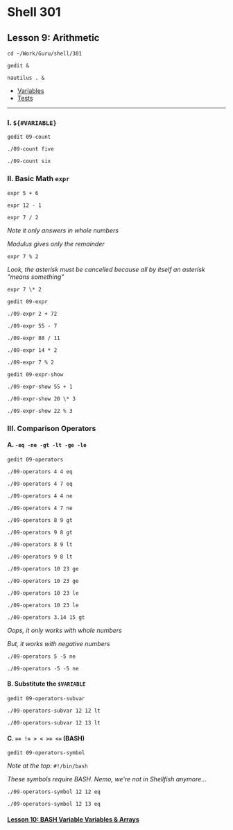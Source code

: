 # Shell 301
## Lesson 9: Arithmetic 

`cd ~/Work/Guru/shell/301`

`gedit &`

`nautilus . &`

- [Variables](https://github.com/inkVerb/guru/blob/master/301-shell/Variables.md)
- [Tests](https://github.com/inkVerb/guru/blob/master/301-shell/Tests.md)
___

### I. `${#VARIABLE}`

`gedit 09-count`

`./09-count five`

`./09-count six`

### II. Basic Math `expr`

`expr 5 + 6`

`expr 12 - 1`

`expr 7 / 2`

*Note it only answers in whole numbers*

*Modulus gives only the remainder*

`expr 7 % 2`

*Look, the asterisk must be cancelled because all by itself an asterisk "means something"*

`expr 7 \* 2`

`gedit 09-expr`

`./09-expr 2 + 72`

`./09-expr 55 - 7`

`./09-expr 88 / 11`

`./09-expr 14 * 2`

`./09-expr 7 % 2`

`gedit 09-expr-show`

`./09-expr-show 55 + 1`

`./09-expr-show 20 \* 3`

`./09-expr-show 22 % 3`

### III. Comparison Operators

#### A. `-eq -ne -gt -lt -ge -le`

`gedit 09-operators`

`./09-operators 4 4 eq`

`./09-operators 4 7 eq`

`./09-operators 4 4 ne`

`./09-operators 4 7 ne`

`./09-operators 8 9 gt`

`./09-operators 9 8 gt`

`./09-operators 8 9 lt`

`./09-operators 9 8 lt`

`./09-operators 10 23 ge`

`./09-operators 10 23 ge`

`./09-operators 10 23 le`

`./09-operators 10 23 le`

`./09-operators 3.14 15 gt`

*Oops, it only works with whole numbers*

*But, it works with negative numbers*

`./09-operators 5 -5 ne`

`./09-operators -5 -5 ne`

#### B. Substitute the `$VARIABLE`

`gedit 09-operators-subvar`

`./09-operators-subvar 12 12 lt`

`./09-operators-subvar 12 13 lt`

#### C. `== != > < >= <=` (BASH)

`gedit 09-operators-symbol`

*Note at the top:* `#!/bin/bash`

*These symbols require BASH. Nemo, we're not in Shellfish anymore...*

`./09-operators-symbol 12 12 eq`

`./09-operators-symbol 12 13 eq`


#### [Lesson 10: BASH Variable Variables & Arrays](https://github.com/inkVerb/guru/blob/master/301-shell/Lesson-10.md)
